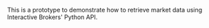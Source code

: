 This is a prototype to demonstrate how to retrieve market data using Interactive Brokers' Python API.  